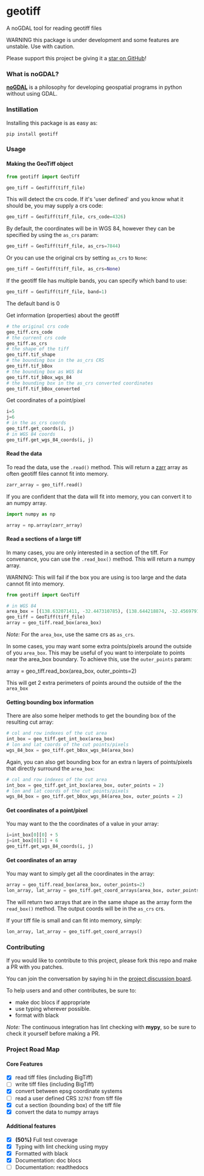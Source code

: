 # geotiff

A noGDAL tool for reading geotiff files

WARNING this package is under development and some features are unstable. Use with caution. 

Please support this project be giving it a [star on GitHub](https://github.com/Open-Source-Agriculture/geotiff)!

### What is noGDAL?

**[noGDAL](https://kipling.medium.com/nogdal-e5b60b114a1c)** is a philosophy for developing geospatial programs in python without using GDAL.

### Instillation

Installing this package is as easy as:

```
pip install geotiff
```

### Usage

#### Making the GeoTiff object

```python
from geotiff import GeoTiff

geo_tiff = GeoTiff(tiff_file)
```

This will detect the crs code. If it's 'user defined' and you know what it should be, you may supply a crs code:

```python
geo_tiff = GeoTiff(tiff_file, crs_code=4326)
```

By default, the coordinates will be in WGS 84, however they can be specified by using the `as_crs` param:

```python
geo_tiff = GeoTiff(tiff_file, as_crs=7844)
```

Or you can use the original crs by setting `as_crs` to `None`:

```python
geo_tiff = GeoTiff(tiff_file, as_crs=None)
```


If the geotiff file has multiple bands, you can specify which band to use:

```python
geo_tiff = GeoTiff(tiff_file, band=1)
```

The default band is 0


Get information (properties) about the geotiff

```python
# the original crs code
geo_tiff.crs_code
# the current crs code
geo_tiff.as_crs
# the shape of the tiff
geo_tiff.tif_shape
# the bounding box in the as_crs CRS
geo_tiff.tif_bBox
# the bounding box as WGS 84
geo_tiff.tif_bBox_wgs_84
# the bounding box in the as_crs converted coordinates
geo_tiff.tif_bBox_converted
```

Get coordinates of a point/pixel

```python
i=5
j=6
# in the as_crs coords
geo_tiff.get_coords(i, j)
# in WGS 84 coords
geo_tiff.get_wgs_84_coords(i, j)
```

#### Read the data

To read the data, use the `.read()` method. This will return a [zarr](https://zarr.readthedocs.io/en/stable/api/core.html) array as often geotiff files cannot fit into memory.

```python
zarr_array = geo_tiff.read()
```

If you are confident that the data will fit into memory, you can convert it to an numpy array. 

```python
import numpy as np

array = np.array(zarr_array)
```

#### Read a sections of a large tiff

In many cases, you are only interested in a section of the tiff. For convenance, you can use the `.read_box()` method. This will return a numpy array.

WARNING: This will fail if the box you are using is too large and the data cannot fit into memory. 

```python
from geotiff import GeoTiff

# in WGS 84
area_box = [(138.632071411, -32.447310785), (138.644218874, -32.456979174)]
geo_tiff = GeoTiff(tiff_file)
array = geo_tiff.read_box(area_box)
```

*Note:* For the `area_box`, use the same crs as `as_crs`.

In some cases, you may want some extra points/pixels around the outside of you `area_box`. This may be useful of you want to interpolate to points near the area_box boundary. To achieve this, use the `outer_points` param:

array = geo_tiff.read_box(area_box, outer_points=2)

This will get 2 extra perimeters of points around the outside of the the `area_box`

#### Getting bounding box information

There are also some helper methods to get the bounding box of the resulting cut array:

```python
# col and row indexes of the cut area
int_box = geo_tiff.get_int_box(area_box)
# lon and lat coords of the cut points/pixels
wgs_84_box = geo_tiff.get_bBox_wgs_84(area_box)
```

Again, you can also get bounding box for an extra n layers of points/pixels that directly surround the `area_box`:

```python
# col and row indexes of the cut area
int_box = geo_tiff.get_int_box(area_box, outer_points = 2)
# lon and lat coords of the cut points/pixels
wgs_84_box = geo_tiff.get_bBox_wgs_84(area_box, outer_points = 2)
```

#### Get coordinates of a point/pixel

You may want to the the coordinates of a value in your array:

```python
i=int_box[0][0] + 5
j=int_box[0][1] + 6
geo_tiff.get_wgs_84_coords(i, j)
```

#### Get coordinates of an array

You may want to simply get all the coordinates in the array:

```python
array = geo_tiff.read_box(area_box, outer_points=2)
lon_array, lat_array = geo_tiff.get_coord_arrays(area_box, outer_points=2)
```

The will return two arrays that are in the same shape as the array form the `read_box()` method. The output coords will be in the `as_crs` crs. 

If your tiff file is small and can fit into memory, simply:

```python
lon_array, lat_array = geo_tiff.get_coord_arrays()
```

### Contributing

If you would like to contribute to this project, please fork this repo and make a PR with you patches.

You can join the conversation by saying hi in the [project discussion board](https://github.com/Open-Source-Agriculture/geotiff/discussions).

To help users and and other contributes, be sure to:
- make doc blocs if appropriate
- use typing wherever possible. 
- format with black

*Note:* The continuous integration has lint checking with **mypy**, so be sure to check it yourself before making a PR.

### Project Road Map

#### Core Features

- [x] read tiff files (including BigTiff)
- [ ] write tiff files (including BigTiff)
- [x] convert between epsg coordinate systems
- [ ] read a user defined CRS `32767` from tiff file
- [x] cut a section (bounding box) of the tiff file
- [x] convert the data to numpy arrays

#### Additional features

- [x] **(50%)** Full test coverage
- [x] Typing with lint checking using mypy
- [x] Formatted with black
- [x] Documentation: doc blocs
- [ ] Documentation: readthedocs
